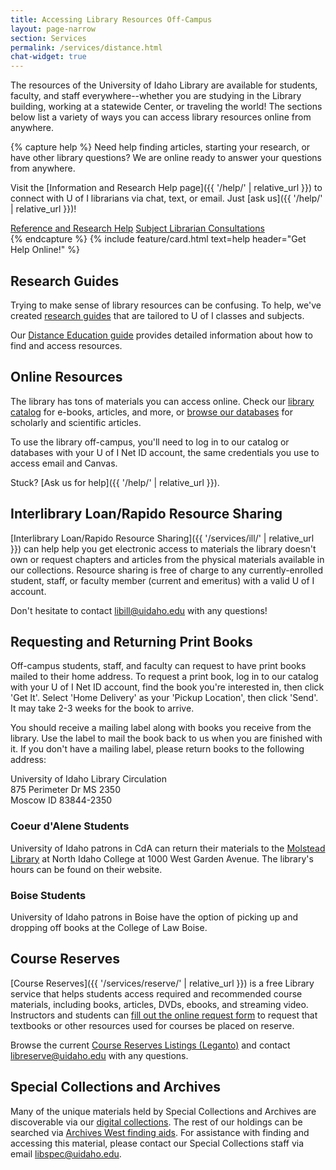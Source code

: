 ```yaml
---
title: Accessing Library Resources Off-Campus
layout: page-narrow
section: Services
permalink: /services/distance.html
chat-widget: true
---
```


The resources of the University of Idaho Library are available for students, faculty, and staff everywhere--whether you are studying in the Library building, working at a statewide Center, or traveling the world!
The sections below list a variety of ways you can access library resources online from anywhere.

{% capture help %}
Need help finding articles, starting your research, or have other library questions? 
We are online ready to answer your questions from anywhere.

Visit the [Information and Research Help page]({{ '/help/' | relative_url }}) to connect with U of I librarians via chat, text, or email. 
Just [ask us]({{ '/help/' | relative_url }})!

<div class="text-center mb-2">
<a href="{{ '/help/' | relative_url }}" class="btn btn-outline-pride-gold m-2">Reference and Research Help</a>
<a href="{{ '/help/research.html' | relative_url }}" class="btn btn-outline-pride-gold m-2">Subject Librarian Consultations</a>
</div>
{% endcapture %}
{% include feature/card.html text=help header="Get Help Online!" %}

## Research Guides 

Trying to make sense of library resources can be confusing. 
To help, we've created [research guides](https://libguides.uidaho.edu/?b=s) that are tailored to U of I classes and subjects.

Our [Distance Education guide](https://libguides.uidaho.edu/Distance_Education) provides detailed information about how to find and access resources.

## Online Resources 

The library has tons of materials you can access online. 
Check our [library catalog](https://alliance-uidaho.primo.exlibrisgroup.com/discovery/search?vid=01ALLIANCE_UID:UID) for e-books, articles, and more, or [browse our databases](https://libguides.uidaho.edu/az/databases?) for scholarly and scientific articles.

To use the library off-campus, you'll need to log in to our catalog or databases with your U of I Net ID account, the same credentials you use to access email and Canvas. 

Stuck? [Ask us for help]({{ '/help/' | relative_url }}).

## Interlibrary Loan/Rapido Resource Sharing

[Interlibrary Loan/Rapido Resource Sharing]({{ '/services/ill/' | relative_url }}) can help help you get electronic access to materials the library doesn't own or request chapters and articles from the physical materials available in our collections. Resource sharing is free of charge to any currently-enrolled student, staff, or faculty member (current and emeritus) with a valid U of I account. 

Don't hesitate to contact <libill@uidaho.edu> with any questions!

## Requesting and Returning Print Books

Off-campus students, staff, and faculty can request to have print books mailed to their home address. To request a print book, log in to our catalog with your U of I Net ID account, find the book you're interested in, then click 'Get It'. Select 'Home Delivery' as your 'Pickup Location', then click 'Send'. It may take 2-3 weeks for the book to arrive.

You should receive a mailing label along with books you receive from the library. Use the label to mail the book back to us when you are finished with it. If you don't have a mailing label, please return books to the following address: 

University of Idaho Library Circulation<br>
875 Perimeter Dr MS 2350<br>
Moscow ID  83844-2350

### Coeur d'Alene Students

University of Idaho patrons in CdA can return their materials to the [Molstead Library](https://www.nic.edu/library/) at North Idaho College at 1000 West Garden Avenue.  The library's hours can be found on their website. 

### Boise Students

University of Idaho patrons in Boise have the option of picking up and dropping off books at the College of Law Boise. 

## Course Reserves

[Course Reserves]({{ '/services/reserve/' | relative_url }}) is a free Library service that helps students access required and recommended course materials, including books, articles, DVDs, ebooks, and streaming video. Instructors and students can [fill out the online request form](https://uidaho.co1.qualtrics.com/jfe/form/SV_d3UL6u0pxEGpZs2) to request that textbooks or other resources used for courses be placed on reserve.

Browse the current [Course Reserves Listings (Leganto)](https://alliance-uidaho.alma.exlibrisgroup.com/leganto/public/01ALLIANCE_UID/searchlists) and contact <libreserve@uidaho.edu> with any questions.

## Special Collections and Archives

Many of the unique materials held by Special Collections and Archives are discoverable via our [digital collections](https://www.lib.uidaho.edu/digital/). 
The rest of our holdings can be searched via [Archives West finding aids](https://archiveswest.orbiscascade.org/search.php?r=idu). 
For assistance with finding and accessing this material, please contact our Special Collections staff via email <libspec@uidaho.edu>.
